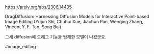https://arxiv.org/abs/2306.14435

DragDiffusion: Harnessing Diffusion Models for Interactive Point-based Image Editing (Yujun Shi, Chuhui Xue, Jiachun Pan, Wenqing Zhang, Vincent Y. F. Tan, Song Bai)

그새 diffusion에 드래그 기능을 탑재한 모델이 나왔군요.

#image_editing 